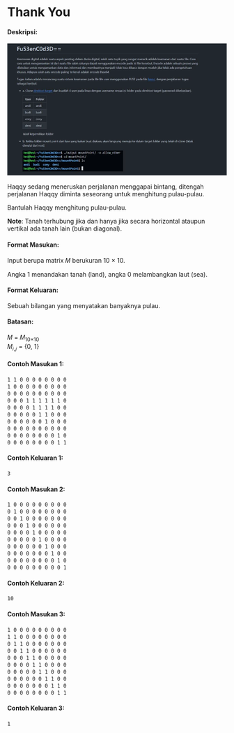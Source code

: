 # Thank You

#### Deskripsi: 
<p align="center">
  <img src="../../assets/thank-you-cover.png"/>
</p>

Haqqy sedang meneruskan perjalanan menggapai bintang, ditengah perjalanan Haqqy diminta seseorang untuk menghitung pulau-pulau.

Bantulah Haqqy menghitung pulau-pulau.

**Note**: Tanah terhubung jika dan hanya jika secara horizontal ataupun vertikal ada tanah lain (bukan diagonal).

#### Format Masukan:
Input berupa matrix 𝑀 berukuran 10 × 10.

Angka 1 menandakan tanah (land), angka 0 melambangkan laut (sea).

#### Format Keluaran:
Sebuah bilangan yang menyatakan banyaknya pulau.

#### Batasan:
𝑀 = 𝑀<sub>10×10</sub><br>
𝑀<sub>𝑖,𝑗</sub> = {0, 1}

#### Contoh Masukan 1:
```
1 1 0 0 0 0 0 0 0 0
1 0 0 0 0 0 0 0 0 0
0 0 0 0 0 0 0 0 0 0
0 0 0 1 1 1 1 1 1 0
0 0 0 0 1 1 1 1 0 0
0 0 0 0 0 1 1 0 0 0
0 0 0 0 0 0 1 0 0 0
0 0 0 0 0 0 0 0 0 0
0 0 0 0 0 0 0 0 1 0
0 0 0 0 0 0 0 0 1 1
```

#### Contoh Keluaran 1:
```
3
```

#### Contoh Masukan 2:
```
1 0 0 0 0 0 0 0 0 0
0 1 0 0 0 0 0 0 0 0
0 0 1 0 0 0 0 0 0 0
0 0 0 1 0 0 0 0 0 0
0 0 0 0 1 0 0 0 0 0
0 0 0 0 0 1 0 0 0 0
0 0 0 0 0 0 1 0 0 0
0 0 0 0 0 0 0 1 0 0
0 0 0 0 0 0 0 0 1 0
0 0 0 0 0 0 0 0 0 1
```

#### Contoh Keluaran 2:
```
10
```

#### Contoh Masukan 3:
```
1 0 0 0 0 0 0 0 0 0
1 1 0 0 0 0 0 0 0 0
0 1 1 0 0 0 0 0 0 0
0 0 1 1 0 0 0 0 0 0
0 0 0 1 1 0 0 0 0 0
0 0 0 0 1 1 0 0 0 0
0 0 0 0 0 1 1 0 0 0
0 0 0 0 0 0 1 1 0 0
0 0 0 0 0 0 0 1 1 0
0 0 0 0 0 0 0 0 1 1
```

#### Contoh Keluaran 3:
```
1
```
